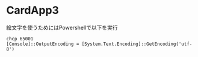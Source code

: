 # CardApp3

絵文字を使うためにはPowershellで以下を実行
```
chcp 65001
[Console]::OutputEncoding = [System.Text.Encoding]::GetEncoding('utf-8')
```
